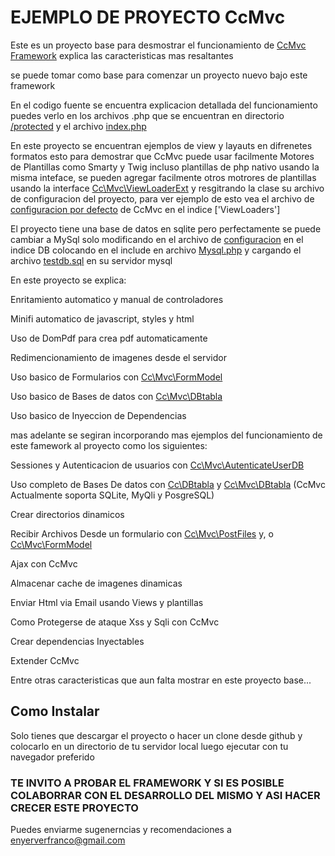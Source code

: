 # EJEMPLO DE PROYECTO CcMvc

Este es un proyecto base para desmostrar el funcionamiento de  [CcMvc Framework](https://github.com/ever23/CcMvc "CcMvc") 
explica las caracteristicas mas resaltantes

se puede tomar como base para comenzar un proyecto nuevo bajo este framework

En el codigo fuente se encuentra explicacion detallada del funcionamiento puedes verlo en los archivos .php que se encuentran 
en directorio [/protected](https://github.com/ever23/CcMvcBasicProject/protected "protected") y el archivo [index.php](https://github.com/ever23/CcMvcBasicProject/index.php "index.php")

En este proyecto se encuentran ejemplos de view y layauts en difrenetes formatos 
esto para demostrar que CcMvc puede usar facilmente Motores de Plantillas como Smarty y Twig incluso plantillas 
de php nativo usando la misma inteface, se pueden agregar facilmente otros motrores de plantillas usando la interface [Cc\Mvc\ViewLoaderExt](https://github.com/ever23/CcMvc/src/mvc/view/ViewLoader.php "Cc\Mvc\ViewLoaderExt")
y resgitrando la clase su archivo de configuracion  del proyecto, para ver ejemplo de esto vea el archivo de 
[configuracion por defecto](https://github.com/ever23/CcMvc/src/mvc/config/DefaultConfig.php "CcMvc") de CcMvc en el indice ['ViewLoaders']

El proyecto tiene una base de datos en sqlite pero perfectamente se puede cambiar a 
MySql solo modificando en el archivo de  [configuracion](https://github.com/ever23/CcMvcProject/protected/configuracion.php "configuracion") en 
el indice DB colocando en el include en archivo [Mysql.php](https://github.com/ever23/CcMvcProject/protected/Mysql.php "Mysql") y cargando 
el archivo [testdb.sql](https://github.com/ever23/CcMvcProject/protected/Mysql.php "Mysql") en su servidor mysql 

En este proyecto se explica:

Enritamiento automatico y manual de controladores 

Minifi automatico de javascript, styles y html

Uso de DomPdf para crea pdf automaticamente 

Redimencionamiento de imagenes desde el servidor

Uso basico de Formularios con  [Cc\Mvc\FormModel](https://github.com/ever23/CcMvc/src/mvc/model/FormModel/FormModel.php "CcMvc") 

Uso basico de Bases de datos con [Cc\Mvc\DBtabla](https://github.com/ever23/CcMvc/src/Mvc/DataBase/DataBase.php "CcMvc")
    
Uso basico de Inyeccion de Dependencias 

mas adelante se segiran incorporando mas ejemplos del funcionamiento de este famework al proyecto como los siguientes:

Sessiones y Autenticacion de usuarios con [Cc\Mvc\AutenticateUserDB](https://github.com/ever23/CcMvc/src/mvc/session/AutenticateUserDB.php "CcMvc")
   
Uso completo de Bases De datos con [Cc\DBtabla](https://github.com/ever23/CcMvc/src/Cc/DataBase/DBtabla.php "CcMvc") y [Cc\Mvc\DBtabla](https://github.com/ever23/CcMvc/src/Mvc/DataBase/DataBase.php "CcMvc") (CcMvc Actualmente soporta SQLite, MyQli y PosgreSQL)
    
Crear directorios dinamicos 
    
Recibir Archivos Desde un formulario con [Cc\Mvc\PostFiles](https://github.com/ever23/CcMvc/src/mvc/request/PostFiles.php "CcMvc") y, o [Cc\Mvc\FormModel](https://github.com/ever23/CcMvc/src/mvc/model/FormModel/FormModel.php "CcMvc") 
    
Ajax con CcMvc 
    
 Almacenar cache de imagenes dinamicas 
    
Enviar Html via Email usando Views y plantillas 
    
Como Protegerse de ataque Xss y Sqli con CcMvc 

Crear dependencias Inyectables 
    
Extender CcMvc 

Entre otras caracteristicas que aun falta mostrar en este proyecto base... 


## Como Instalar 

Solo tienes que descargar el proyecto o hacer un clone desde github y colocarlo en un directorio de tu servidor local luego ejecutar con tu navegador 
preferido 

### TE INVITO A PROBAR EL FRAMEWORK Y SI ES POSIBLE COLABORRAR CON EL DESARROLLO DEL MISMO Y ASI HACER CRECER ESTE PROYECTO 
Puedes enviarme sugenerncias y recomendaciones a enyerverfranco@gmail.com 
